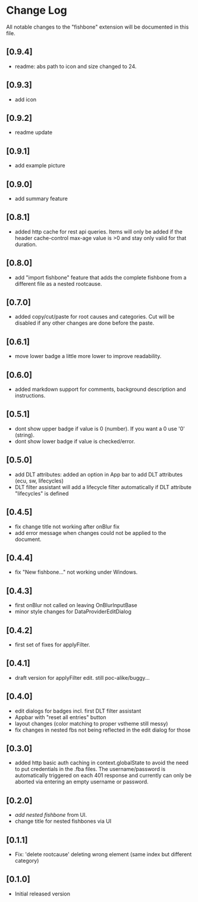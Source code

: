 # Change Log

All notable changes to the "fishbone" extension will be documented in this file.

## [0.9.4]
- readme: abs path to icon and size changed to 24.

## [0.9.3]
- add icon

## [0.9.2]
- readme update

## [0.9.1]
- add example picture

## [0.9.0]
- add summary feature

## [0.8.1]
- added http cache for rest api queries. Items will only be added if the header cache-control max-age value is >0 and stay only valid for that duration.

## [0.8.0]
- add "import fishbone" feature that adds the complete fishbone from a different file as a nested rootcause.

## [0.7.0]
- added copy/cut/paste for root causes and categories. Cut will be disabled if any other changes are done before the paste.

## [0.6.1]
- move lower badge a little more lower to improve readability.

## [0.6.0]
- added markdown support for comments, background description and instructions.

## [0.5.1]
- dont show upper badge if value is 0 (number). If you want a 0 use '0' (string).
- dont show lower badge if value is checked/error.

## [0.5.0]
- add DLT attributes: added an option in App bar to add DLT attributes (ecu, sw, lifecycles)
- DLT filter assistant will add a lifecycle filter automatically if DLT attribute "lifecycles" is defined

## [0.4.5]
- fix change title not working after onBlur fix
- add error message when changes could not be applied to the document.

## [0.4.4]
 - fix "New fishbone..." not working under Windows.

## [0.4.3]
- first onBlur not called on leaving OnBlurInputBase
- minor style changes for DataProviderEditDialog

## [0.4.2]
- first set of fixes for applyFilter.

## [0.4.1]
- draft version for applyFilter edit. still poc-alike/buggy...

## [0.4.0]
- edit dialogs for badges incl. first DLT filter assistant
- Appbar with "reset all entries" button
- layout changes (color matching to proper vstheme still messy)
- fix changes in nested fbs not being reflected in the edit dialog for those

## [0.3.0]
- added http basic auth caching in context.globalState to avoid the need to put credentials in the .fba files. The username/password is automatically triggered on each 401 response and currently can only be aborted via entering an empty username or password.

## [0.2.0]
- *add nested fishbone* from UI.
- change title for nested fishbones via UI

## [0.1.1]
- Fix: 'delete rootcause' deleting wrong element (same index but different category)

## [0.1.0]
- Initial released version